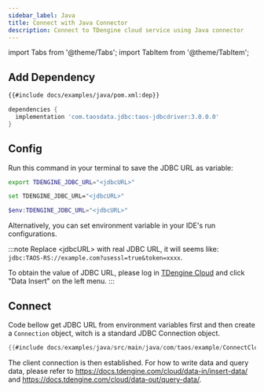 ```yaml
---
sidebar_label: Java
title: Connect with Java Connector
description: Connect to TDengine cloud service using Java connector
---
```


<!-- exclude -->
import Tabs from '@theme/Tabs';
import TabItem from '@theme/TabItem';

<!-- exclude-end -->
## Add Dependency


<Tabs defaultValue="maven">
<TabItem value="maven" label="Maven">

```xml title="pom.xml"
{{#include docs/examples/java/pom.xml:dep}}
```

</TabItem>
<TabItem value="gradel" label="Gradle">

```groovy title="build.gradle"
dependencies {
  implementation 'com.taosdata.jdbc:taos-jdbcdriver:3.0.0.0'
}
```

</TabItem>
</Tabs>

## Config

Run this command in your terminal to save the JDBC URL as variable:


<Tabs defaultValue="bash">
<TabItem value="bash" label="Bash">

```bash
export TDENGINE_JDBC_URL="<jdbcURL>"
```
</TabItem>
<TabItem value="cmd" label="CMD">

```bash
set TDENGINE_JDBC_URL="<jdbcURL>"
```
</TabItem>
<TabItem value="powershell" label="Powershell">

```powershell
$env:TDENGINE_JDBC_URL="<jdbcURL>"
```

</TabItem>
</Tabs>


Alternatively, you can set environment variable in your IDE's run configurations.


<!-- exclude -->
:::note
Replace  <jdbcURL\> with real JDBC URL, it will seems like: `jdbc:TAOS-RS://example.com?usessl=true&token=xxxx`.

To obtain the value of JDBC URL, please log in [TDengine Cloud](https://cloud.tdengine.com) and click "Data Insert" on the left menu.
:::
<!-- exclude-end -->
## Connect

Code bellow get JDBC URL from environment variables first and then create a `Connection` object, witch is a standard JDBC Connection object.

```java
{{#include docs/examples/java/src/main/java/com/taos/example/ConnectCloudExample.java:connect}}
```

The client connection is then established. For how to write data and query data, please refer to <https://docs.tdengine.com/cloud/data-in/insert-data/> and <https://docs.tdengine.com/cloud/data-out/query-data/>.
